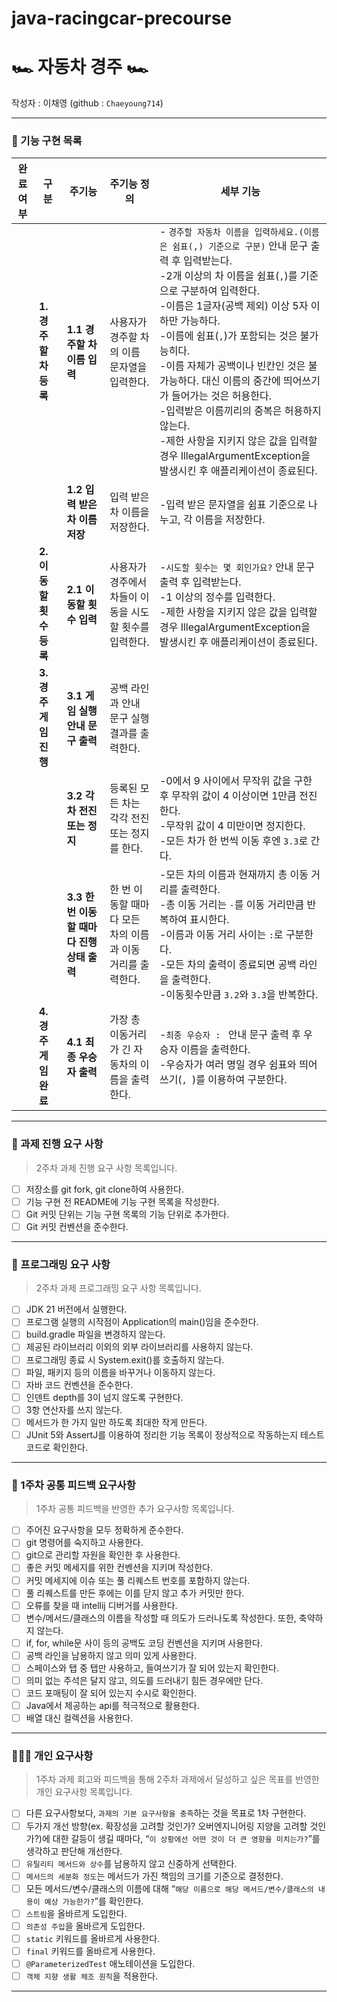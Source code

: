 # java-racingcar-precourse

# 🏎️ 자동차 경주 🏎️
작성자 : 이채영 (github : `Chaeyoung714`)

---

### 🚗 기능 구현 목록
| 완료여부 | 구분 | 주기능               | 주기능 정의                             | 세부 기능                                                                                                                                                                                                                                                                                                                                         |
|-----| --- |---|------------------------------------|-----------------------------------------------------------------------------------------------------------------------------------------------------------------------------------------------------------------------------------------------------------------------------------------------------------------------------------------------|
|     | **1. 경주할 차 등록** | **1.1 경주할 차 이름 입력** | 사용자가 경주할 차의 이름 문자열을 입력한다.          | - `경주할 자동차 이름을 입력하세요.(이름은 쉼표(,) 기준으로 구분)` 안내 문구 출력 후 입력받는다.<br>-2개 이상의 차 이름을 쉼표(`,`)를 기준으로 구분하여 입력한다.<br>-이름은 1글자(공백 제외) 이상 5자 이하만 가능하다.<br>-이름에 쉼표(`,`)가 포함되는 것은 불가능히다.<br>-이름 자체가 공백이나 빈칸인 것은 불가능하다. 대신 이름의 중간에 띄어쓰기가 들어가는 것은 허용한다.<br>-입력받은 이름끼리의 중복은 허용하지 않는다.<br>-제한 사항을 지키지 않은 값을 입력할 경우 IllegalArgumentException을 발생시킨 후 애플리케이션이 종료된다. |
|     |  | **1.2 입력 받은 차 이름 저장** | 입력 받은 차 이름을 저장한다.                  | -입력 받은 문자열을 쉼표 기준으로 나누고, 각 이름을 저장한다.                                                                                                                                                                                                                                                                                                          |
|     | **2. 이동할 횟수 등록** | **2.1 이동할 횟수 입력** | 사용자가 경주에서 차들이 이동을 시도할 횟수를 입력한다.    | -`시도할 횟수는 몇 회인가요?` 안내 문구 출력 후 입력받는다.<br>-1 이상의 정수를 입력한다.<br>-제한 사항을 지키지 않은 값을 입력할 경우 IllegalArgumentException을 발생시킨 후 애플리케이션이 종료된다.                                                                                                                                                                                                           |
|     | **3. 경주 게임 진행** | **3.1 게임 실행 안내 문구 출력** | 공백 라인과 안내 문구 실행 결과를 출력한다.          |                                                                                                                                                                                                                                                                                                                                               |
|     |  | **3.2 각 차 전진 또는 정지** | 등록된 모든 차는 각각 전진 또는 정지를 한다.         | -0에서 9 사이에서 무작위 값을 구한 후 무작위 값이 4 이상이면 1만큼 전진한다.<br>-무작위 값이 4 미만이면 정지한다.<br>-모든 차가 한 번씩 이동 후엔 `3.3`로 간다.                                                                                                                                                                                                                                       |
|     |  | **3.3 한 번 이동할 때마다 진행 상태 출력** | 한 번 이동할 때마다 모든 차의 이름과 이동 거리를 출력한다. | -모든 차의 이름과 현재까지 총 이동 거리를 출력한다.<br>-총 이동 거리는 `-`를 이동 거리만큼 반복하여 표시한다.<br>-이름과 이동 거리 사이는 ` : `로  구분한다.<br>-모든 차의 출력이 종료되면 공백 라인을 출력한다. <br>-이동횟수만큼 `3.2`와 `3.3`을 반복한다.                                                                                                                                                                           |
|     | **4. 경주 게임 완료** | **4.1 최종 우승자 출력** | 가장 총 이동거리가 긴 자동차의 이름을 출력한다.        | -`최종 우승자 : ` 안내 문구 출력 후 우승자 이름을 출력한다.<br>-우승자가 여러 명일 경우 쉼표와 띄어쓰기(`, `)를 이용하여 구분한다.                                                                                                                                                                                                                                                            |

---

### 🚙 과제 진행 요구 사항

> 2주차 과제 진행 요구 사항 목록입니다.

- [ ]  저장소를 git fork, git clone하여 사용한다.
- [ ]  기능 구현 전 README에 기능 구현 목록을 작성한다.
- [ ]  Git 커밋 단위는 기능 구현 목록의 기능 단위로 추가한다.
- [ ]  Git 커밋 컨벤션을 준수한다.

---
### 🚕 프로그래밍 요구 사항



> 2주차 과제 프로그래밍 요구 사항 목록입니다.

- [ ]  JDK 21 버전에서 실행한다.
- [ ]  프로그램 실행의 시작점이 Application의 main()임을 준수한다.
- [ ]  build.gradle 파일을 변경하지 않는다.
- [ ]  제공된 라이브러리 이외의 외부 라이브러리를 사용하지 않는다.
- [ ]  프로그래밍 종료 시 System.exit()를 호출하지 않는다.
- [ ]  파일, 패키지 등의 이름을 바꾸거나 이동하지 않는다.
- [ ]  자바 코드 컨벤션을 준수한다.
- [ ]  인덴트 depth를 3이 넘지 않도록 구현한다.
- [ ]  3항 연산자를 쓰지 않는다.
- [ ]  메서드가 한 가지 일만 하도록 최대한 작게 만든다.
- [ ]  JUnit 5와 AssertJ를 이용하여 정리한 기능 목록이 정상적으로 작동하는지 테스트 코드로 확인한다.

---
### 🚓 1주차 공통 피드백 요구사항

> 1주차 공통 피드백을 반영한 추가 요구사항 목록입니다.

- [ ]  주어진 요구사항을 모두 정확하게 준수한다.
- [ ]  git 명령어를 숙지하고 사용한다.
- [ ]  git으로 관리할 자원을 확인한 후 사용한다.
- [ ]  좋은 커밋 메세지를 위한 컨벤션을 지키며 작성한다.
- [ ]  커밋 메세지에 이슈 또는 풀 리퀘스트 번호를 포함하지 않는다.
- [ ]  풀 리퀘스트를 만든 후에는 이를 닫지 않고 추가 커밋만 한다.
- [ ]  오류를 찾을 때 intellij 디버거를 사용한다.
- [ ]  변수/메서드/클래스의 이름을 작성할 때 의도가 드러나도록 작성한다. 또한, 축약하지 않는다.
- [ ]  if, for, while문 사이 등의 공백도 코딩 컨벤션을 지키며 사용한다.
- [ ]  공백 라인을 남용하지 않고 의미 있게 사용한다.
- [ ]  스페이스와 탭 중 탭만 사용하고, 들여쓰기가 잘 되어 있는지 확인한다.
- [ ]  의미 없는 주석은 달지 않고, 의도를 드러내기 힘든 경우에만 단다.
- [ ]  코드 포매팅이 잘 되어 있는지 수시로 확인한다.
- [ ]  Java에서 제공하는 api를 적극적으로 활용한다.
- [ ]  배열 대신 컬렉션을 사용한다.

---
### 👩🏻‍💻 개인 요구사항

> 1주차 과제 회고와 피드백을 통해 2주차 과제에서 달성하고 싶은 목표를 반영한 개인 요구사항 목록입니다.

- [ ]  다른 요구사항보다, `과제의 기본 요구사항을 충족`하는 것을 목표로 1차 구현한다.
- [ ]  두가지 개선 방향(ex. 확장성을 고려할 것인가? 오버엔지니어링 지양을 고려할 것인가?)에 대한 갈등이 생길 때마다, “`이 상황에선 어떤 것이 더 큰 영향을 미치는가?`”를 생각하고 판단해 개선한다.
- [ ]  `유틸리티 메서드와 상수`를 남용하지 않고 신중하게 선택한다.
- [ ]  `메서드의 세분화 정도`는 메서드가 가진 책임의 크기를 기준으로 결정한다.
- [ ]  모든 메서드/변수/클래스의 이름에 대해 “`해당 이름으로 해당 메서드/변수/클래스의 내용이 예상 가능한가?`”를 확인한다.
- [ ]  `스트림`을 올바르게 도입한다.
- [ ]  `의존성 주입`을 올바르게 도입한다.
- [ ]  `static` 키워드를 올바르게 사용한다.
- [ ]  `final` 키워드를 올바르게 사용한다.
- [ ]  `@ParameterizedTest` 애노테이션을 도입한다.
- [ ]  `객체 지향 생활 체조 원칙`을 적용한다.

---